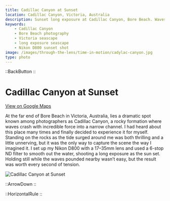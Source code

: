 ```yaml
---
title: Cadillac Canyon at Sunset
location: Cadillac Canyon, Victoria, Australia
description: Sunset long exposure at Cadillac Canyon, Bore Beach. Waves crash through the rocky channel as I capture the moment with my Nikon D800.
keywords:
    - Cadillac Canyon
    - Bore Beach photography
    - Victoria seascape
    - long exposure seascape
    - Nikon D800 sunset shot
image: /images/through-the-lens/time-in-motion/cadylac-canyon.jpg
type: photo
---
```


::BackButton
::

# Cadillac Canyon at Sunset

<a href="https://www.google.com/maps/search/?api=1&query=Bore+Beach,+Victoria,+Australia" target="_blank" rel="noopener noreferrer">View on Google Maps</a>

At the far end of Bore Beach in Victoria, Australia, lies a dramatic spot known among photographers as Cadillac Canyon, a rocky formation where waves crash with incredible force into a narrow channel. I had heard about this place many times and finally decided to experience it for myself. Standing on the rocks as the tide surged around me was both thrilling and a little unnerving, but it was the only way to capture the scene the way I imagined it. I set up my Nikon D800 with a 17–35mm lens and used a 6-stop ND filter to smooth out the water, shooting a long exposure as the sun set. Holding still while the waves pounded nearby wasn’t easy, but the result was worth every second of tension.

![Cadillac Canyon at Sunset](/images/through-the-lens/time-in-motion/cadylac-canyon.jpg)

<div class="mb-8"></div>

::ArrowDown
::

<div class="mb-8"></div>

::HorizontalRule
::
